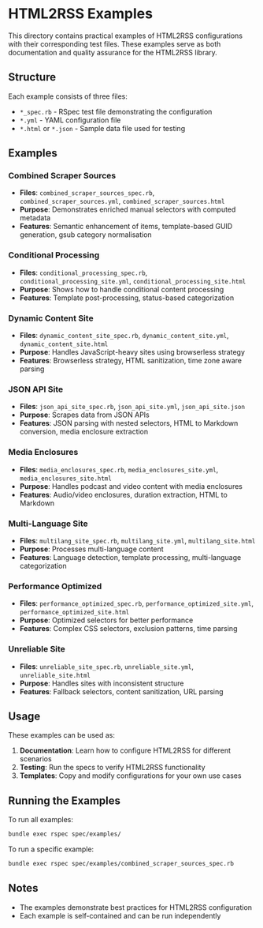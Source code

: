 # HTML2RSS Examples

This directory contains practical examples of HTML2RSS configurations with their corresponding test files. These examples serve as both documentation and quality assurance for the HTML2RSS library.

## Structure

Each example consists of three files:

- `*_spec.rb` - RSpec test file demonstrating the configuration
- `*.yml` - YAML configuration file
- `*.html` or `*.json` - Sample data file used for testing

## Examples

### Combined Scraper Sources

- **Files**: `combined_scraper_sources_spec.rb`, `combined_scraper_sources.yml`, `combined_scraper_sources.html`
- **Purpose**: Demonstrates enriched manual selectors with computed metadata
- **Features**: Semantic enhancement of items, template-based GUID generation, gsub category normalisation

### Conditional Processing

- **Files**: `conditional_processing_spec.rb`, `conditional_processing_site.yml`, `conditional_processing_site.html`
- **Purpose**: Shows how to handle conditional content processing
- **Features**: Template post-processing, status-based categorization

### Dynamic Content Site

- **Files**: `dynamic_content_site_spec.rb`, `dynamic_content_site.yml`, `dynamic_content_site.html`
- **Purpose**: Handles JavaScript-heavy sites using browserless strategy
- **Features**: Browserless strategy, HTML sanitization, time zone aware parsing

### JSON API Site

- **Files**: `json_api_site_spec.rb`, `json_api_site.yml`, `json_api_site.json`
- **Purpose**: Scrapes data from JSON APIs
- **Features**: JSON parsing with nested selectors, HTML to Markdown conversion, media enclosure extraction

### Media Enclosures

- **Files**: `media_enclosures_spec.rb`, `media_enclosures_site.yml`, `media_enclosures_site.html`
- **Purpose**: Handles podcast and video content with media enclosures
- **Features**: Audio/video enclosures, duration extraction, HTML to Markdown

### Multi-Language Site

- **Files**: `multilang_site_spec.rb`, `multilang_site.yml`, `multilang_site.html`
- **Purpose**: Processes multi-language content
- **Features**: Language detection, template processing, multi-language categorization

### Performance Optimized

- **Files**: `performance_optimized_spec.rb`, `performance_optimized_site.yml`, `performance_optimized_site.html`
- **Purpose**: Optimized selectors for better performance
- **Features**: Complex CSS selectors, exclusion patterns, time parsing

### Unreliable Site

- **Files**: `unreliable_site_spec.rb`, `unreliable_site.yml`, `unreliable_site.html`
- **Purpose**: Handles sites with inconsistent structure
- **Features**: Fallback selectors, content sanitization, URL parsing

## Usage

These examples can be used as:

1. **Documentation**: Learn how to configure HTML2RSS for different scenarios
2. **Testing**: Run the specs to verify HTML2RSS functionality
3. **Templates**: Copy and modify configurations for your own use cases

## Running the Examples

To run all examples:

```bash
bundle exec rspec spec/examples/
```

To run a specific example:

```bash
bundle exec rspec spec/examples/combined_scraper_sources_spec.rb
```

## Notes

- The examples demonstrate best practices for HTML2RSS configuration
- Each example is self-contained and can be run independently
